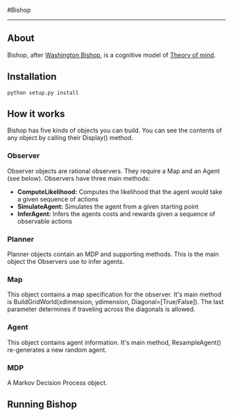 #Bishop
______

## About

Bishop, after [Washington Bishop](http://en.wikipedia.org/wiki/Washington_Irving_Bishop), is a cognitive model of [Theory of mind](http://en.wikipedia.org/wiki/Theory_of_mind).

## Installation

<code>python setup.py install</code>

## How it works

Bishop has five kinds of objects you can build. You can see the contents of any object by calling their Display() method.

### Observer

Observer objects are rational observers. They require a Map and an Agent (see below). Observers have three main methods:

* **ComputeLikelihood:** Computes the likelihood that the agent would take a given sequence of actions
* **SimulateAgent:** Simulates the agent from a given starting point
* **InferAgent:** Infers the agents costs and rewards given a sequence of observable actions

### Planner

Planner objects contain an MDP and supporting methods. This is the main object the Observers use to infer agents.

### Map

This object contains a map specification for the observer. It's main method is BuildGridWorld(xdimension, ydimension, Diagonal=[True/False]). The last parameter determines if traveling across the diagonals is allowed.

### Agent

This object contains agent information. It's main method, ResampleAgent() re-generates a new random agent.

### MDP

A Markov Decision Process object.

## Running Bishop
